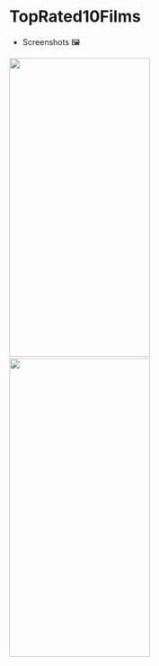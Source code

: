 # TopRated10Films

* Screenshots 🖼️

<img src="https://user-images.githubusercontent.com/50905347/188006059-7ad6b080-0de1-4b65-81e3-ff57bc30b8e7.png" width="250" height="530">&nbsp;&nbsp;
<img src="https://user-images.githubusercontent.com/50905347/188006061-e9df62e5-660b-41e5-bd58-6b0b1a60b6e3.png" width="250" height="530">

